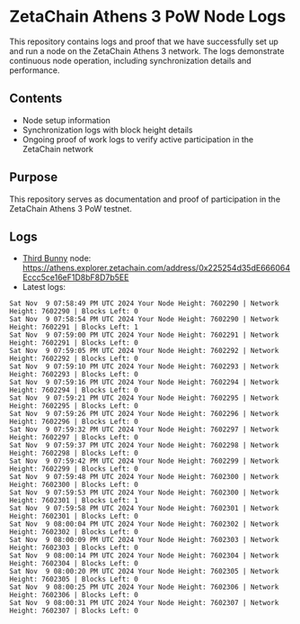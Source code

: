 # ZetaChain Athens 3 PoW Node Logs
This repository contains logs and proof that we have successfully set up and run a node on the ZetaChain Athens 3 network. The logs demonstrate continuous node operation, including synchronization details and performance.

## Contents
- Node setup information
- Synchronization logs with block height details
- Ongoing proof of work logs to verify active participation in the ZetaChain network

## Purpose
This repository serves as documentation and proof of participation in the ZetaChain Athens 3 PoW testnet.

## Logs

- [Third Bunny](https://thirdbunny.xyz/) node: https://athens.explorer.zetachain.com/address/0x225254d35dE666064Eccc5ce16eF1D8bF8D7b5EE
- Latest logs:
```
Sat Nov  9 07:58:49 PM UTC 2024 Your Node Height: 7602290 | Network Height: 7602290 | Blocks Left: 0
Sat Nov  9 07:58:54 PM UTC 2024 Your Node Height: 7602290 | Network Height: 7602291 | Blocks Left: 1
Sat Nov  9 07:59:00 PM UTC 2024 Your Node Height: 7602291 | Network Height: 7602291 | Blocks Left: 0
Sat Nov  9 07:59:05 PM UTC 2024 Your Node Height: 7602292 | Network Height: 7602292 | Blocks Left: 0
Sat Nov  9 07:59:10 PM UTC 2024 Your Node Height: 7602293 | Network Height: 7602293 | Blocks Left: 0
Sat Nov  9 07:59:16 PM UTC 2024 Your Node Height: 7602294 | Network Height: 7602294 | Blocks Left: 0
Sat Nov  9 07:59:21 PM UTC 2024 Your Node Height: 7602295 | Network Height: 7602295 | Blocks Left: 0
Sat Nov  9 07:59:26 PM UTC 2024 Your Node Height: 7602296 | Network Height: 7602296 | Blocks Left: 0
Sat Nov  9 07:59:32 PM UTC 2024 Your Node Height: 7602297 | Network Height: 7602297 | Blocks Left: 0
Sat Nov  9 07:59:37 PM UTC 2024 Your Node Height: 7602298 | Network Height: 7602298 | Blocks Left: 0
Sat Nov  9 07:59:42 PM UTC 2024 Your Node Height: 7602299 | Network Height: 7602299 | Blocks Left: 0
Sat Nov  9 07:59:48 PM UTC 2024 Your Node Height: 7602300 | Network Height: 7602300 | Blocks Left: 0
Sat Nov  9 07:59:53 PM UTC 2024 Your Node Height: 7602300 | Network Height: 7602301 | Blocks Left: 1
Sat Nov  9 07:59:58 PM UTC 2024 Your Node Height: 7602301 | Network Height: 7602301 | Blocks Left: 0
Sat Nov  9 08:00:04 PM UTC 2024 Your Node Height: 7602302 | Network Height: 7602302 | Blocks Left: 0
Sat Nov  9 08:00:09 PM UTC 2024 Your Node Height: 7602303 | Network Height: 7602303 | Blocks Left: 0
Sat Nov  9 08:00:14 PM UTC 2024 Your Node Height: 7602304 | Network Height: 7602304 | Blocks Left: 0
Sat Nov  9 08:00:20 PM UTC 2024 Your Node Height: 7602305 | Network Height: 7602305 | Blocks Left: 0
Sat Nov  9 08:00:25 PM UTC 2024 Your Node Height: 7602306 | Network Height: 7602306 | Blocks Left: 0
Sat Nov  9 08:00:31 PM UTC 2024 Your Node Height: 7602307 | Network Height: 7602307 | Blocks Left: 0
```
